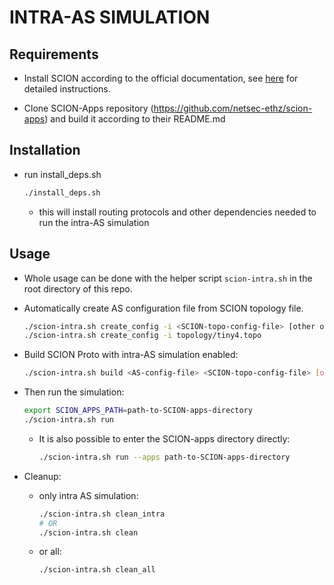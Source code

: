 # INTRA-AS SIMULATION

## Requirements

- Install SCION according to the official documentation,
    see [here](../doc/build/setup.rst) for detailed instructions.

- Clone SCION-Apps repository (<https://github.com/netsec-ethz/scion-apps>)
    and build it according to their README.md

## Installation

- run install_deps.sh

    ```bash
    ./install_deps.sh
    ```

    - this will install routing protocols and other dependencies needed to run the intra-AS simulation

## Usage

- Whole usage can be done with the helper script `scion-intra.sh` in the root directory of this repo.
- Automatically create AS configuration file from SCION topology file.

    ```bash
    ./scion-intra.sh create_config -i <SCION-topo-config-file> [other options]
    ./scion-intra.sh create_config -i topology/tiny4.topo
    ```

- Build SCION Proto with intra-AS simulation enabled:

    ```bash
    ./scion-intra.sh build <AS-config-file> <SCION-topo-config-file> [other-SCION-topology-flags]
    ```

- Then run the simulation:

    ```bash
    export SCION_APPS_PATH=path-to-SCION-apps-directory
    ./scion-intra.sh run
    ```

    - It is also possible to enter the SCION-apps directory directly:

        ```bash
        ./scion-intra.sh run --apps path-to-SCION-apps-directory
        ```

- Cleanup:
    - only intra AS simulation:

        ```bash
        ./scion-intra.sh clean_intra
        # OR
        ./scion-intra.sh clean
        ```

    - or all:

        ```bash
        ./scion-intra.sh clean_all
        ```
